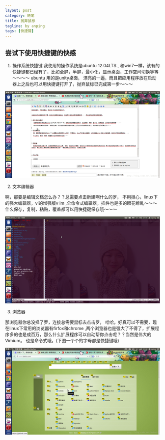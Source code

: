 ```yaml
---
layout: post
category: 随笔
title: 抛弃鼠标
tagline: by anping
tags: [快捷键]
---
```




尝试下使用快捷键的快感
----------------------


1.	操作系统快捷键
我使用的操作系统是ubuntu 12.04LTS , 和win7一样，该有的快捷键都已经有了，比如全屏，半屏，最小化，显示桌面，工作空间切换等等～～～～
ubuntu 用的是unity桌面， 漂亮的一逼，而且把应用程序放在启动器上之后也可以用快捷键打开了，抛弃鼠标已完成第一步～～～


![Alt text](/_posts/image/1.png)

2.	文本编辑器

啊，那要是编辑文档怎么办？？总需要点击新建啊什么的罗， 不用担心，linux下的强大编辑器，vi的增强版v im ,全命令式编辑器，插件也是多的眼花缭乱～～～
什么保存，复制，粘贴，覆盖都可以用快捷键保存哦～～～

![Alt text](/_posts/image/2.png)

3. 浏览器

那浏览器你总没择了罗，连接总需要鼠标去点击罗， 哈哈，好真可以不需要，现在linux下常用的浏览器有firfox和chrome ,两个浏览器也是强大了不得了，扩展程序多的也是成百万，那么什么扩展程序可以自动帮你点击呢？？当然是伟大的Vimium。 也是命令式哦。(下图一个个的字母都是快捷键哦)


![Alt text](/_posts/image/3.png)
